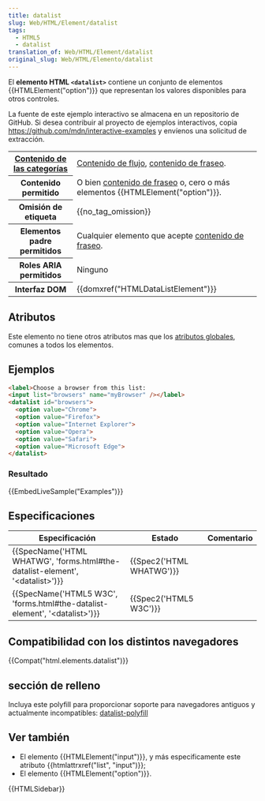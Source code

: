 ```yaml
---
title: datalist
slug: Web/HTML/Element/datalist
tags:
  - HTML5
  - datalist
translation_of: Web/HTML/Element/datalist
original_slug: Web/HTML/Elemento/datalist
---
```


El **elemento HTML `<datalist>`** contiene un conjunto de elementos {{HTMLElement("option")}} que representan los valores disponibles para otros controles.

La fuente de este ejemplo interactivo se almacena en un repositorio de GitHub. Si desea contribuir al proyecto de ejemplos interactivos, copia <https://github.com/mdn/interactive-examples> y envíenos una solicitud de extracción.

<table class="properties">
  <tbody>
    <tr>
      <th scope="row">
        <a href="/en-US/docs/HTML/Content_categories"
          >Contenido de las categorías</a
        >
      </th>
      <td>
        <a href="/en-US/docs/HTML/Content_categories#Flow_content"
          >Contenido de flujo</a
        >,
        <a href="/en-US/docs/HTML/Content_categories#Phrasing_content"
          >contenido de fraseo</a
        >.
      </td>
    </tr>
    <tr>
      <th scope="row">Contenido permitido</th>
      <td>
        O bien
        <a href="/en-US/docs/HTML/Content_categories#Phrasing_content"
          >contenido de fraseo</a
        >
        o, cero o más elementos {{HTMLElement("option")}}.
      </td>
    </tr>
    <tr>
      <th scope="row">Omisión de etiqueta</th>
      <td>{{no_tag_omission}}</td>
    </tr>
    <tr>
      <th scope="row">Elementos padre permitidos</th>
      <td>
        Cualquier elemento que acepte
        <a href="/en-US/docs/HTML/Content_categories#Phrasing_content"
          >contenido de fraseo</a
        >.
      </td>
    </tr>
    <tr>
      <th scope="row">Roles ARIA permitidos</th>
      <td>Ninguno</td>
    </tr>
    <tr>
      <th scope="row">Interfaz DOM</th>
      <td>{{domxref("HTMLDataListElement")}}</td>
    </tr>
  </tbody>
</table>

## Atributos

Este elemento no tiene otros atributos mas que los [atributos globales](/es/docs/HTML/Global_attributes), comunes a todos los elementos.

## Ejemplos

```html
<label>Choose a browser from this list:
<input list="browsers" name="myBrowser" /></label>
<datalist id="browsers">
  <option value="Chrome">
  <option value="Firefox">
  <option value="Internet Explorer">
  <option value="Opera">
  <option value="Safari">
  <option value="Microsoft Edge">
</datalist>
```

### Resultado

{{EmbedLiveSample("Examples")}}

## Especificaciones

| Especificación                                                                                               | Estado                           | Comentario |
| ------------------------------------------------------------------------------------------------------------ | -------------------------------- | ---------- |
| {{SpecName('HTML WHATWG', 'forms.html#the-datalist-element', '&lt;datalist&gt;')}} | {{Spec2('HTML WHATWG')}} |            |
| {{SpecName('HTML5 W3C', 'forms.html#the-datalist-element', '&lt;datalist&gt;')}} | {{Spec2('HTML5 W3C')}}     |            |

## Compatibilidad con los distintos navegadores

{{Compat("html.elements.datalist")}}

## sección de relleno

Incluya este polyfill para proporcionar soporte para navegadores antiguos y actualmente incompatibles:
[datalist-polyfill](https://github.com/mfranzke/datalist-polyfill)

## Ver también

- El elemento {{HTMLElement("input")}}, y más especificamente este atributo {{htmlattrxref("list", "input")}};
- El elemento {{HTMLElement("option")}}.

{{HTMLSidebar}}
